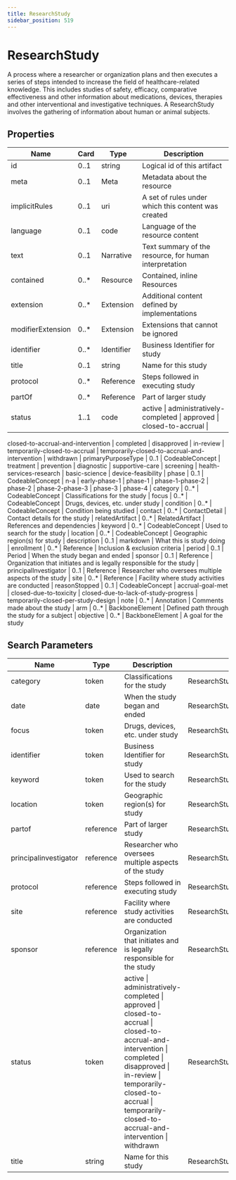 ```yaml
---
title: ResearchStudy
sidebar_position: 519
---
```


# ResearchStudy

A process where a researcher or organization plans and then executes a series of steps intended to increase the field of
  healthcare-related knowledge.  This includes studies of safety, efficacy, comparative effectiveness and other
  information about medications, devices, therapies and other interventional and investigative techniques.  A
  ResearchStudy involves the gathering of information about human or animal subjects.

## Properties

| Name | Card | Type | Description |
| --- | --- | --- | --- |
| id | 0..1 | string | Logical id of this artifact
| meta | 0..1 | Meta | Metadata about the resource
| implicitRules | 0..1 | uri | A set of rules under which this content was created
| language | 0..1 | code | Language of the resource content
| text | 0..1 | Narrative | Text summary of the resource, for human interpretation
| contained | 0..* | Resource | Contained, inline Resources
| extension | 0..* | Extension | Additional content defined by implementations
| modifierExtension | 0..* | Extension | Extensions that cannot be ignored
| identifier | 0..* | Identifier | Business Identifier for study
| title | 0..1 | string | Name for this study
| protocol | 0..* | Reference | Steps followed in executing study
| partOf | 0..* | Reference | Part of larger study
| status | 1..1 | code | active \| administratively-completed \| approved \| closed-to-accrual \|
  closed-to-accrual-and-intervention \| completed \| disapproved \| in-review \| temporarily-closed-to-accrual \|
  temporarily-closed-to-accrual-and-intervention \| withdrawn
| primaryPurposeType | 0..1 | CodeableConcept | treatment \| prevention \| diagnostic \| supportive-care \| screening \|
  health-services-research \| basic-science \| device-feasibility
| phase | 0..1 | CodeableConcept | n-a \| early-phase-1 \| phase-1 \| phase-1-phase-2 \| phase-2 \| phase-2-phase-3 \| phase-3 \| phase-4
| category | 0..* | CodeableConcept | Classifications for the study
| focus | 0..* | CodeableConcept | Drugs, devices, etc. under study
| condition | 0..* | CodeableConcept | Condition being studied
| contact | 0..* | ContactDetail | Contact details for the study
| relatedArtifact | 0..* | RelatedArtifact | References and dependencies
| keyword | 0..* | CodeableConcept | Used to search for the study
| location | 0..* | CodeableConcept | Geographic region(s) for study
| description | 0..1 | markdown | What this is study doing
| enrollment | 0..* | Reference | Inclusion & exclusion criteria
| period | 0..1 | Period | When the study began and ended
| sponsor | 0..1 | Reference | Organization that initiates and is legally responsible for the study
| principalInvestigator | 0..1 | Reference | Researcher who oversees multiple aspects of the study
| site | 0..* | Reference | Facility where study activities are conducted
| reasonStopped | 0..1 | CodeableConcept | accrual-goal-met \| closed-due-to-toxicity \|
  closed-due-to-lack-of-study-progress \| temporarily-closed-per-study-design
| note | 0..* | Annotation | Comments made about the study
| arm | 0..* | BackboneElement | Defined path through the study for a subject
| objective | 0..* | BackboneElement | A goal for the study

## Search Parameters

| Name | Type | Description | Expression
| --- | --- | --- | --- |
| category | token | Classifications for the study | ResearchStudy.category
| date | date | When the study began and ended | ResearchStudy.period
| focus | token | Drugs, devices, etc. under study | ResearchStudy.focus
| identifier | token | Business Identifier for study | ResearchStudy.identifier
| keyword | token | Used to search for the study | ResearchStudy.keyword
| location | token | Geographic region(s) for study | ResearchStudy.location
| partof | reference | Part of larger study | ResearchStudy.partOf
| principalinvestigator | reference | Researcher who oversees multiple aspects of the study | ResearchStudy.principalInvestigator
| protocol | reference | Steps followed in executing study | ResearchStudy.protocol
| site | reference | Facility where study activities are conducted | ResearchStudy.site
| sponsor | reference | Organization that initiates and is legally responsible for the study | ResearchStudy.sponsor
| status | token | active \| administratively-completed \| approved \| closed-to-accrual \| closed-to-accrual-and-intervention \| completed \| disapproved \| in-review \| temporarily-closed-to-accrual \| temporarily-closed-to-accrual-and-intervention \| withdrawn | ResearchStudy.status
| title | string | Name for this study | ResearchStudy.title

